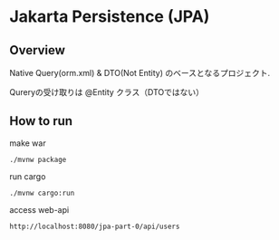 # Jakarta Persistence (JPA)

## Overview

Native Query(orm.xml) & DTO(Not Entity) のベースとなるプロジェクト. 

Qureryの受け取りは @Entity クラス（DTOではない）

## How to run

make war

```
./mvnw package
```


run cargo

```
./mvnw cargo:run
```


access web-api

```
http://localhost:8080/jpa-part-0/api/users
```